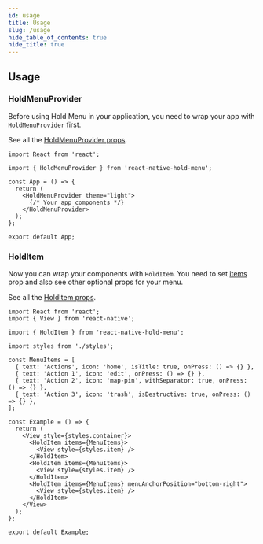 ```yaml
---
id: usage
title: Usage
slug: /usage
hide_table_of_contents: true
hide_title: true
---
```


## Usage

### HoldMenuProvider

Before using Hold Menu in your application, you need to wrap your app with `HoldMenuProvider` first.

See all the [HoldMenuProvider props](/react-native-hold-menu/docs/props#holdmenuprovider).

```tsx
import React from 'react';

import { HoldMenuProvider } from 'react-native-hold-menu';

const App = () => {
  return (
    <HoldMenuProvider theme="light">
      {/* Your app components */}
    </HoldMenuProvider>
  );
};

export default App;
```

### HoldItem

Now you can wrap your components with `HoldItem`. You need to set [items](/react-native-hold-menu/docs/props#items) prop and also see other optional props for your menu.

See all the [HoldItem props](/react-native-hold-menu/docs/props#holditem).

```tsx
import React from 'react';
import { View } from 'react-native';

import { HoldItem } from 'react-native-hold-menu';

import styles from './styles';

const MenuItems = [
  { text: 'Actions', icon: 'home', isTitle: true, onPress: () => {} },
  { text: 'Action 1', icon: 'edit', onPress: () => {} },
  { text: 'Action 2', icon: 'map-pin', withSeparator: true, onPress: () => {} },
  { text: 'Action 3', icon: 'trash', isDestructive: true, onPress: () => {} },
];

const Example = () => {
  return (
    <View style={styles.container}>
      <HoldItem items={MenuItems}>
        <View style={styles.item} />
      </HoldItem>
      <HoldItem items={MenuItems}>
        <View style={styles.item} />
      </HoldItem>
      <HoldItem items={MenuItems} menuAnchorPosition="bottom-right">
        <View style={styles.item} />
      </HoldItem>
    </View>
  );
};

export default Example;
```

